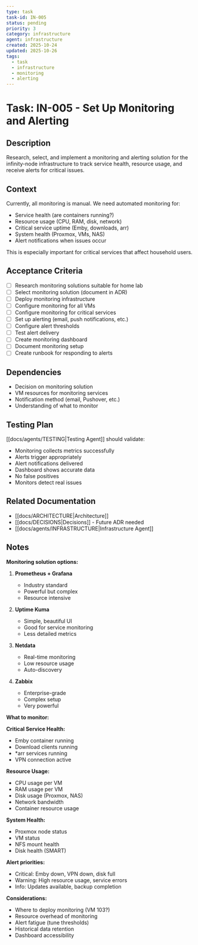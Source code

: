 ```yaml
---
type: task
task-id: IN-005
status: pending
priority: 3
category: infrastructure
agent: infrastructure
created: 2025-10-24
updated: 2025-10-26
tags:
  - task
  - infrastructure
  - monitoring
  - alerting
---
```


# Task: IN-005 - Set Up Monitoring and Alerting

## Description

Research, select, and implement a monitoring and alerting solution for the infinity-node infrastructure to track service health, resource usage, and receive alerts for critical issues.

## Context

Currently, all monitoring is manual. We need automated monitoring for:
- Service health (are containers running?)
- Resource usage (CPU, RAM, disk, network)
- Critical service uptime (Emby, downloads, arr)
- System health (Proxmox, VMs, NAS)
- Alert notifications when issues occur

This is especially important for critical services that affect household users.

## Acceptance Criteria

- [ ] Research monitoring solutions suitable for home lab
- [ ] Select monitoring solution (document in ADR)
- [ ] Deploy monitoring infrastructure
- [ ] Configure monitoring for all VMs
- [ ] Configure monitoring for critical services
- [ ] Set up alerting (email, push notifications, etc.)
- [ ] Configure alert thresholds
- [ ] Test alert delivery
- [ ] Create monitoring dashboard
- [ ] Document monitoring setup
- [ ] Create runbook for responding to alerts

## Dependencies

- Decision on monitoring solution
- VM resources for monitoring services
- Notification method (email, Pushover, etc.)
- Understanding of what to monitor

## Testing Plan

[[docs/agents/TESTING|Testing Agent]] should validate:
- Monitoring collects metrics successfully
- Alerts trigger appropriately
- Alert notifications delivered
- Dashboard shows accurate data
- No false positives
- Monitors detect real issues

## Related Documentation

- [[docs/ARCHITECTURE|Architecture]]
- [[docs/DECISIONS|Decisions]] - Future ADR needed
- [[docs/agents/INFRASTRUCTURE|Infrastructure Agent]]

## Notes

**Monitoring solution options:**

1. **Prometheus + Grafana**
   - Industry standard
   - Powerful but complex
   - Resource intensive

2. **Uptime Kuma**
   - Simple, beautiful UI
   - Good for service monitoring
   - Less detailed metrics

3. **Netdata**
   - Real-time monitoring
   - Low resource usage
   - Auto-discovery

4. **Zabbix**
   - Enterprise-grade
   - Complex setup
   - Very powerful

**What to monitor:**

**Critical Service Health:**
- Emby container running
- Download clients running
- *arr services running
- VPN connection active

**Resource Usage:**
- CPU usage per VM
- RAM usage per VM
- Disk usage (Proxmox, NAS)
- Network bandwidth
- Container resource usage

**System Health:**
- Proxmox node status
- VM status
- NFS mount health
- Disk health (SMART)

**Alert priorities:**
- Critical: Emby down, VPN down, disk full
- Warning: High resource usage, service errors
- Info: Updates available, backup completion

**Considerations:**
- Where to deploy monitoring (VM 103?)
- Resource overhead of monitoring
- Alert fatigue (tune thresholds)
- Historical data retention
- Dashboard accessibility
